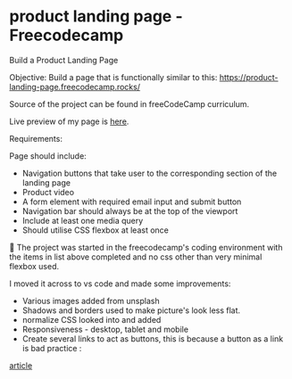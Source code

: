 
# product landing page - Freecodecamp

Build a Product Landing Page

Objective: Build a page that is functionally similar to this: https://product-landing-page.freecodecamp.rocks/

Source of the project can be found in freeCodeCamp curriculum.

Live preview of my page is [here](https://madscodess.github.io/fcc-product-landing-page/).

Requirements:

Page should include:
- Navigation buttons that take user to the corresponding section of the landing page
- Product video
- A form element with required email input and submit button
- Navigation bar should always be at the top of the viewport
- Include at least one media query
- Should utilise CSS flexbox at least once


📝 The project was started in the freecodecamp's coding environment with the items in list above completed and no css other than very minimal flexbox used. 

I moved it across to vs code and made some improvements:
- Various images added from unsplash
- Shadows and borders used to make picture's look less flat.
- normalize CSS looked into and added
- Responsiveness - desktop, tablet and mobile
- Create several links to act as buttons, this is because a button as a link is bad practice : 

<a href="https://www.freecodecamp.org/news/html-button-link-code-examples-how-to-make-html-hyperlinks-using-the-href-attribute-on-tags/" target="_blank">article</a>
